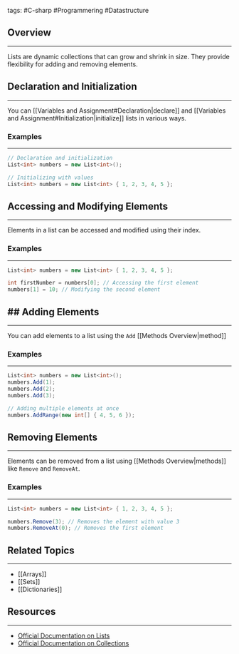 tags: #C-sharp #Programmering #Datastructure

## Overview 
---
Lists are dynamic collections that can grow and shrink in size. 
They provide flexibility for adding and removing elements. 
## Declaration and Initialization 
---
You can [[Variables and Assignment#Declaration|declare]] and [[Variables and Assignment#Initialization|initialize]] lists in various ways.

### Examples
---

```csharp
// Declaration and initialization
List<int> numbers = new List<int>();

// Initializing with values
List<int> numbers = new List<int> { 1, 2, 3, 4, 5 };
```

## Accessing and Modifying Elements
---
Elements in a list can be accessed and modified using their index.
### Examples
---
```csharp
List<int> numbers = new List<int> { 1, 2, 3, 4, 5 };

int firstNumber = numbers[0]; // Accessing the first element
numbers[1] = 10; // Modifying the second element

```
## ## Adding Elements
---
You can add elements to a list using the `Add` [[Methods Overview|method]]
### Examples
---
```csharp
List<int> numbers = new List<int>();
numbers.Add(1);
numbers.Add(2);
numbers.Add(3);

// Adding multiple elements at once
numbers.AddRange(new int[] { 4, 5, 6 });
```
## Removing Elements
---
Elements can be removed from a list using [[Methods Overview|methods]] like `Remove` and `RemoveAt`.
### Examples
---
```csharp
List<int> numbers = new List<int> { 1, 2, 3, 4, 5 };

numbers.Remove(3); // Removes the element with value 3
numbers.RemoveAt(0); // Removes the first element
```
## Related Topics
---
- [[Arrays]]
- [[Sets]]
- [[Dictionaries]]
## Resources
---
- [Official Documentation on Lists](https://docs.microsoft.com/en-us/dotnet/api/system.collections.generic.list-1)
- [Official Documentation on Collections](https://docs.microsoft.com/en-us/dotnet/csharp/programming-guide/concepts/collections)